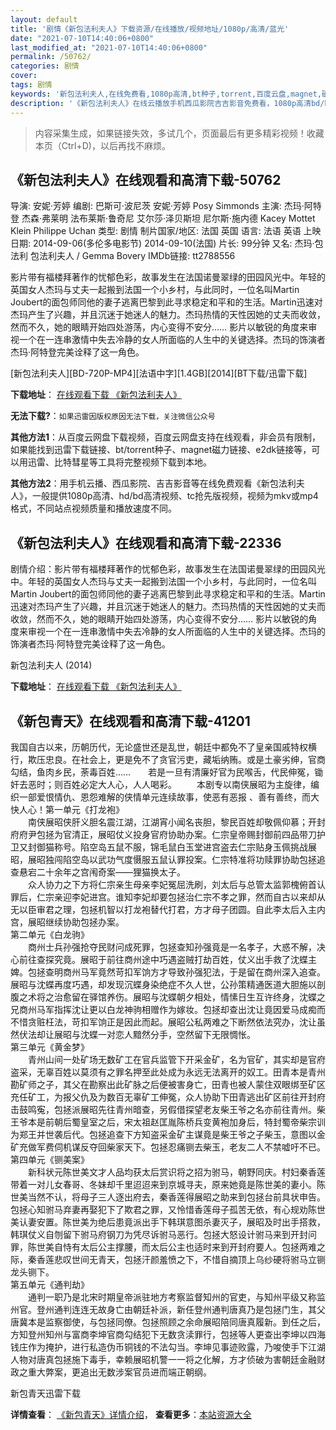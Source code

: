 ```yaml
---
layout: default
title: '剧情《新包法利夫人》下载资源/在线播放/视频地址/1080p/高清/蓝光'
date: "2021-07-10T14:40:06+0800"
last_modified_at: "2021-07-10T14:40:06+0800"
permalink: /50762/
categories: 剧情
cover:
tags: 剧情
keywords: '新包法利夫人,在线免费看,1080p高清,bt种子,torrent,百度云盘,magnet,磁力链,迅雷下载资源'
description: '《新包法利夫人》在线云播放手机西瓜影院吉吉影音免费看，1080p高清bd/hd未删减完整版和tc抢先枪版，mkv/mp4格式，附带bt/torrent种子、magnet/磁力链、百度云盘、网盘资源迅雷下载链接'
---
```


>内容采集生成，如果链接失效，多试几个，页面最后有更多精彩视频！收藏本页（Ctrl+D)，以后再找不麻烦。


## 《新包法利夫人》在线观看和高清下载-50762

导演: 安妮·芳婷 编剧: 巴斯可·波尼茨 安妮·芳婷 Posy Simmonds 主演: 杰玛·阿特登 杰森·弗莱明 法布莱斯·鲁奇尼 艾尔莎·泽贝斯坦 尼尔斯·施内德 Kacey Mottet Klein Philippe Uchan 类型: 剧情 制片国家/地区: 法国 英国 语言: 法语 英语 上映日期: 2014-09-06(多伦多电影节) 2014-09-10(法国) 片长: 99分钟 又名: 杰玛·包法利 包法利夫人 / Gemma Bovery IMDb链接: tt2788556

影片带有福楼拜著作的忧郁色彩，故事发生在法国诺曼翠绿的田园风光中。年轻的英国女人杰玛与丈夫一起搬到法国一个小乡村，与此同时，一位名叫Martin Joubert的面包师同他的妻子逃离巴黎到此寻求稳定和平和的生活。Martin迅速对杰玛产生了兴趣，并且沉迷于她迷人的魅力。杰玛热情的天性因她的丈夫而收敛，然而不久，她的眼睛开始四处游荡，内心变得不安分…… 影片以敏锐的角度来审视一个在一连串激情中失去冷静的女人所面临的人生中的关键选择。杰玛的饰演者杰玛·阿特登完美诠释了这一角色。


[新包法利夫人][BD-720P-MP4][法语中字][1.4GB][2014][BT下载/迅雷下载]

**下载地址**： [在线观看下载 《新包法利夫人》](https://www.btdx8.com/torrent/gemma_bovery_2014.html) 


**无法下载?**：`如果迅雷因版权原因无法下载，关注微信公众号 `

**其他方法1**：从百度云网盘下载视频，百度云网盘支持在线观看，非会员有限制，如果能找到迅雷下载链接、bt/torrent种子、magnet磁力链接、e2dk链接等，可以用迅雷、比特彗星等工具将完整视频下载到本地。

**其他方法2**：用手机云播、西瓜影院、吉吉影音等在线免费观看《新包法利夫人》，一般提供1080p高清、hd/bd高清视频、tc抢先版视频，视频为mkv或mp4格式，不同站点视频质量和播放速度不同。


## 《新包法利夫人》在线观看和高清下载-22336

剧情介绍：影片带有福楼拜著作的忧郁色彩，故事发生在法国诺曼翠绿的田园风光中。年轻的英国女人杰玛与丈夫一起搬到法国一个小乡村，与此同时，一位名叫Martin Joubert的面包师同他的妻子逃离巴黎到此寻求稳定和平和的生活。Martin迅速对杰玛产生了兴趣，并且沉迷于她迷人的魅力。杰玛热情的天性因她的丈夫而收敛，然而不久，她的眼睛开始四处游荡，内心变得不安分……   影片以敏锐的角度来审视一个在一连串激情中失去冷静的女人所面临的人生中的关键选择。杰玛的饰演者杰玛·阿特登完美诠释了这一角色。


新包法利夫人 (2014)

**下载地址**： [在线观看下载 《新包法利夫人》](https://www.btbtdy.me/btdy/dy552.html) 


## 《新包青天》在线观看和高清下载-41201

我国自古以来，历朝历代，无论盛世还是乱世，朝廷中都免不了皇亲国戚特权横行，欺压忠良。在社会上，更是免不了贪官污吏，藏垢纳贿。或是土豪劣绅，官商勾结，鱼肉乡民，荼毒百姓……　　若是一旦有清廉好官为民喉舌，代民伸冤，锄奸去恶时；则百姓必定大人心，人人喝彩。 　　本剧专以南侠展昭为主旋律，编织一部爱恨情仇、恩怨难解的侠情单元连续故事，使恶有恶报 、善有善终，而大快人心！第一单元《打龙袍》<br />　　南侠展昭侠肝义胆名震江湖，江湖宵小闻名丧胆，黎民百姓却敬佩仰慕；开封府府尹包拯为官清正，展昭仗义投身官府协助办案。仁宗皇帝赐封御前四品带刀护卫又封御猫称号。陷空岛五鼠不服，锦毛鼠白玉堂进宫盗去仁宗贴身玉佩挑战展昭，展昭独闯陷空岛以武功气度慑服五鼠认罪投案。仁宗特准将功赎罪协助包拯追查悬宕二十余年之宫闱奇案――狸猫换太子。<br />　　众人协力之下方将仁宗亲生母亲李妃冤屈洗刷，刘太后与总管太监郭槐俯首认罪后，仁宗亲迎李妃进宫。谁知李妃却要包拯治仁宗不孝之罪，然而自古以来却从无以臣审君之理，包拯机智以打龙袍替代打君，方才母子团圆。自此李太后入主内宫，展昭继续协助包拯办案。<br />第二单元《白龙驹》<br />　　商州士兵孙强抢夺民财问成死罪，包拯查知孙强竟是一名孝子，大惑不解，决心前往查探究竟。展昭于前往商州途中巧遇盗贼打劫百姓，仗义出手救了沈蝶主婢。包拯查明商州马军竟然苛扣军饷方才导致孙强犯法，于是留在商州深入追查。展昭与沈蝶再度巧遇，却发现沉蝶身染绝症不久人世，公孙策精通医道大胆施以剖腹之术将之治愈留在驿馆养伤。展昭与沈蝶朝夕相处，情愫日生互许终身，沈蝶之兄商州马军指挥沈让更以白龙神驹相赠作为嫁妆。包拯却查出沈让竟因爱马成痴而不惜贪赃枉法，苛扣军饷正是因此而起。展昭公私两难之下断然依法究办，沈让虽然伏法却让展昭与沈蝶一对恋人黯然分手，空然留下无限惆怅。<br />第三单元《黄金梦》<br />　　青州山间一处矿场无数矿工在官兵监管下开采金矿，名为官矿，其实却是官府盗采，无辜百姓以莫须有之罪名押至此处成为永远无法离开的奴工。田青本是青州勘矿师之子，其父在勘察出此矿脉之后便被害身亡，田青也被人蒙住双眼绑至矿区充任矿工，为报父仇及为数百无辜矿工伸冤，众人协助下田青逃出矿区前往开封府击鼓鸣寃，包拯派展昭先往青州暗查，另假借探望老友柴王爷之名亦前往青州。柴王爷本是前朝后蜀皇室之后，宋太祖赵匡胤陈桥兵变黄袍加身后，特封蜀帝柴宗训为郑王并世袭后代。包拯追查下方知盗采金矿主谋竟是柴王爷之子柴玉，意图以金矿充做军费伺机谋反夺回柴家天下。包拯忍痛铡去柴玉，老友二人不禁嘘吁不已。<br />第四单元《铡美案》<br />　　新科状元陈世美文才人品均获太后赏识将之招为驸马，朝野同庆。村妇秦香莲带着一对儿女春哥、冬妹却千里迢迢来到京城寻夫，原来她竟是陈世美的妻小。陈世美当然不认，将母子三人逐出府去，秦香莲得展昭之助来到包拯台前具状申告。包拯心知驸马弃妻再娶犯下了欺君之罪，又怜惜香莲母子孤苦无依，有心规劝陈世美认妻安置。陈世美为绝后患竟派出手下韩琪意图杀妻灭子，展昭及时出手搭救，韩琪仗义自刎留下驸马府钢刀为凭尽诉驸马恶行。包拯大怒设计驸马来到开封问罪，陈世美自恃有太后公主撑腰，而太后公主也适时来到开封府要人。包拯两难之际，秦香莲悲叹世间无青天，包拯汗颜羞愤之下，不惜自摘顶上乌纱硬将驸马立铡龙头铡下。<br />第五单元《通判劫》<br />　　通判一职乃是北宋时期皇帝派驻地方考察监督知州的官吏，与知州平级又称监州官。登州通判连连无故身亡由朝廷补派，新任登州通判唐真乃是包拯门生，其父唐冀本是监察御使，与包拯同僚。包拯照顾之余命展昭陪同唐真履新。到任之后，方知登州知州与富商李坤官商勾结犯下无数贪渎罪行，包拯等人更查出李坤以四海钱庄作为掩护，进行私造伪币铜钱的不法勾当。李坤见事迹败露，乃唆使手下江湖人物对唐真包拯施下毒手，幸赖展昭机警一一将之化解，方才侦破为害朝廷金融财政之重大弊案，更追出无数涉案官员进而端正朝纲。


新包青天迅雷下载

**详情查看**： [《新包青天》详情介绍](/movie/41201/)， **查看更多**：[本站资源大全](/movie/t/all/)


